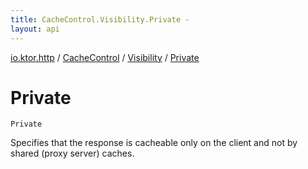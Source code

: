 ```yaml
---
title: CacheControl.Visibility.Private - 
layout: api
---
```


<div class='api-docs-breadcrumbs'><a href="../../index.html">io.ktor.http</a> / <a href="../index.html">CacheControl</a> / <a href="index.html">Visibility</a> / <a href="./-private.html">Private</a></div>

# Private

<div class="signature"><code><span class="identifier">Private</span></code></div>

Specifies that the response is cacheable only on the client and not by shared (proxy server) caches.

